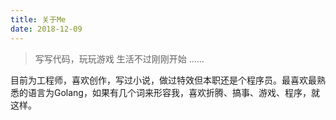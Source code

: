```yaml
---
title: 关于Me
date: 2018-12-09
---
```


>写写代码，玩玩游戏
 生活不过刚刚开始 ......
 
 目前为工程师，喜欢创作，写过小说，做过特效但本职还是个程序员。最喜欢最熟悉的语言为Golang，如果有几个词来形容我，喜欢折腾、搞事、游戏、程序，就这样。
 
 